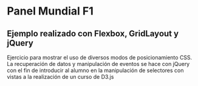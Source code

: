 # Panel Mundial F1

## Ejemplo realizado con Flexbox, GridLayout y jQuery

Ejercicio para mostrar el uso de diversos modos de posicionamiento CSS.
La recuperación de datos y manipulación de eventos se hace con jQuery con el fin de introducir al alumno en la manipulación de selectores con vistas a la realización de un curso de D3.js
